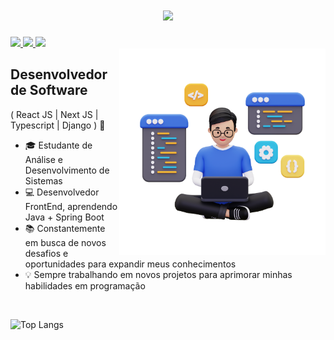 <h1 align=center>
    <img src="https://readme-typing-svg.herokuapp.com/?font=Righteous&size=35&center=true&vCenter=true&width=500&height=70&duration=2500&lines=Hi+There!+%F0%9F%91%8B;+I%27m+Gustavo!" />
</h1>

<div> 
  <a href="mailto:gustavoe.dev@gmail.com" target="_blank">
    <img src="https://img.shields.io/badge/Gmail-333333?style=for-the-badge&logo=gmail&logoColor=red" />
  </a>
  <a href="www.linkedin.com/in/gustavoedev" target="_blank">
    <img src="https://img.shields.io/badge/LinkedIn-0077B5?style=for-the-badge&logo=linkedin&logoColor=white" target="_blank" />
  </a>
  <a href="https://www.gustavoedev.com.br/" target="_blank">
     <img src="https://img.shields.io/badge/Portfolio-FF5722?style=for-the-badge&logo=todoist&logoColor=white" target="_blank" />
  </a>
</div>

<img align="right" alt="Code Image" src="./code.png"  width="330px" />

## Desenvolvedor de Software
( React JS | Next JS | Typescript | Django ) 🚀
- 🎓 Estudante de Análise e Desenvolvimento de Sistemas
- 💻 Desenvolvedor FrontEnd, aprendendo Java + Spring Boot
- 📚 Constantemente em busca de novos desafios e oportunidades para expandir meus conhecimentos
- 💡 Sempre trabalhando em novos projetos para aprimorar minhas habilidades em programação

<br>

![Top Langs](https://github-readme-stats.vercel.app/api/top-langs/?username=GustavoeDev&theme=tokyonight)

